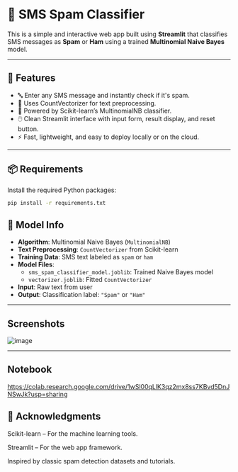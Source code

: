 # 📩 SMS Spam Classifier

This is a simple and interactive web app built using **Streamlit** that classifies SMS messages as **Spam** or **Ham** using a trained **Multinomial Naive Bayes** model.

---

## 🚀 Features

- 🔤 Enter any SMS message and instantly check if it's spam.
- 🧠 Uses CountVectorizer for text preprocessing.
- 🤖 Powered by Scikit-learn’s MultinomialNB classifier.
- 🖱️ Clean Streamlit interface with input form, result display, and reset button.
- ⚡ Fast, lightweight, and easy to deploy locally or on the cloud.

---

## 📦 Requirements

Install the required Python packages:

```bash
pip install -r requirements.txt
```


## 🧠 Model Info

- **Algorithm**: Multinomial Naive Bayes (`MultinomialNB`)
- **Text Preprocessing**: `CountVectorizer` from Scikit-learn
- **Training Data**: SMS text labeled as `spam` or `ham`
- **Model Files**:
  - `sms_spam_classifier_model.joblib`: Trained Naive Bayes model
  - `vectorizer.joblib`: Fitted `CountVectorizer`
- **Input**: Raw text from user
- **Output**: Classification label: `"Spam"` or `"Ham"`
  
---
## Screenshots
![image](https://github.com/user-attachments/assets/30d52cbb-24a7-4202-8b10-8b305e4d4b7a)

---

## Notebook
https://colab.research.google.com/drive/1wSl00qLlK3qz2mx8ss7KBvd5DnJNSwJk?usp=sharing

##  🙌 Acknowledgments
Scikit-learn – For the machine learning tools.

Streamlit – For the web app framework.

Inspired by classic spam detection datasets and tutorials.

